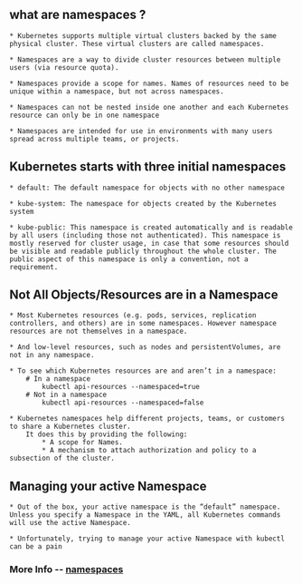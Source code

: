 ## what are namespaces ?
	* Kubernetes supports multiple virtual clusters backed by the same physical cluster. These virtual clusters are called namespaces.

	* Namespaces are a way to divide cluster resources between multiple users (via resource quota).

	* Namespaces provide a scope for names. Names of resources need to be unique within a namespace, but not across namespaces.

	* Namespaces can not be nested inside one another and each Kubernetes resource can only be in one namespace

	* Namespaces are intended for use in environments with many users spread across multiple teams, or projects.

## Kubernetes starts with three initial namespaces
	* default: The default namespace for objects with no other namespace
	
	* kube-system: The namespace for objects created by the Kubernetes system
	
	* kube-public: This namespace is created automatically and is readable by all users (including those not authenticated). This namespace is mostly reserved for cluster usage, in case that some resources should be visible and readable publicly throughout the whole cluster. The public aspect of this namespace is only a convention, not a requirement.

## Not All Objects/Resources are in a Namespace
	* Most Kubernetes resources (e.g. pods, services, replication controllers, and others) are in some namespaces. However namespace resources are not themselves in a namespace. 

	* And low-level resources, such as nodes and persistentVolumes, are not in any namespace.

	* To see which Kubernetes resources are and aren’t in a namespace:
		# In a namespace
			kubectl api-resources --namespaced=true
		# Not in a namespace
			kubectl api-resources --namespaced=false

	* Kubernetes namespaces help different projects, teams, or customers to share a Kubernetes cluster.
		It does this by providing the following:
			* A scope for Names.
			* A mechanism to attach authorization and policy to a subsection of the cluster.

## Managing your active Namespace
	* Out of the box, your active namespace is the “default” namespace. Unless you specify a Namespace in the YAML, all Kubernetes commands will use the active Namespace.

	* Unfortunately, trying to manage your active Namespace with kubectl can be a pain
	
### More Info -- [namespaces](https://kubernetes.io/docs/tasks/administer-cluster/namespaces/)
